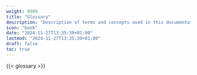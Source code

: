 ```yaml
---
weight: 9999
title: "Glossary"
description: "Description of terms and concepts used in this documentation."
icon: "book"
date: "2024-11-27T13:35:39+01:00"
lastmod: "2024-11-27T13:35:39+01:00"
draft: false
toc: true
---
```


{{< glossary >}}
